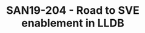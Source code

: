 ---
categories:
- san19
description: Arm’s Scalable Vector Extension (SVE) has introduced a new challenge
  to the debugger world where vector register size is unknown until run time and also
  can change during execution. Arm has been innovating in the past year or so to live
  up to the challenge of SVE in GDB. Linaro has begun to do the same for the LLDB
  debugger in the LLVM toolchain world. In this talk we will briefly introduce SVE
  and its impact on debugger’s register access design. Moreover, we will discuss SVE
  support in LLDB, will give an overview of the whole effort and will provide updates
  about completed, in progress and completed tasks.
image:
  featured: 'true'
  path: /assets/images/featured-images/san19/SAN19-204.png
session_attendee_num: '22'
session_id: SAN19-204
session_room: Sunset 3 (Session 3)
session_slot:
  end_time: '2019-09-24 08:55:00'
  start_time: '2019-09-24 08:30:00'
session_speakers:
- speaker_bio: ''
  speaker_company: ''
  speaker_image: /assets/images/speakers/placeholder.jpg
  speaker_location: ''
  speaker_name: Omair Javaid
  speaker_position: ''
  speaker_url: ''
  speaker_username: omair_javaid.1zvaflb7
session_track: Tools
tag: session
tags:
- Tools
title: SAN19-204 - Road to SVE enablement in LLDB
---
